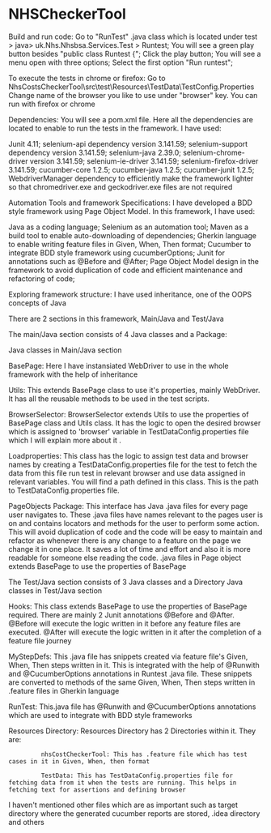 # NHSCheckerTool

Build and run code:
Go to "RunTest" .java class which is located under test > java> uk.Nhs.Nhsbsa.Services.Test > Runtest; You will see a green play button besides "public class Runtest {"; Click the play button; You will see a menu open with three options; Select the first option "Run runtest";

To execute the tests in chrome or firefox:
Go to NhsCostsCheckerTool\src\test\Resources\TestData\TestConfig.Properties
Change name of the browser you like to use under "browser" key. You can run with firefox or chrome

Dependencies:
You will see a pom.xml file. Here all the dependencies are located to enable to run the tests in the framework. I have used:

Junit 4.11; selenium-api dependency version 3.141.59; selenium-support dependency version 3.141.59; selenium-java 2.39.0; selenium-chrome-driver version 3.141.59; selenium-ie-driver 3.141.59; selenium-firefox-driver 3.141.59; cucumber-core 1.2.5; cucumber-java 1.2.5; cucumber-junit 1.2.5;
WebdriverManager dependency to efficiently make the framework lighter so that chromedriver.exe and geckodriver.exe files are not required

Automation Tools and framework Specifications:
I have developed a BDD style framework using Page Object Model. In this framework, I have used:

Java as a coding language; Selenium as an automation tool; Maven as a build tool to enable auto-downloading of dependencies; Gherkin language to enable writing feature files in Given, When, Then format; Cucumber to integrate BDD style framework using cucumberOptions; Junit for annotations such as @Before and @After; Page Object Model design in the framework to avoid duplication of code and efficient maintenance and refactoring of code;

Exploring framework structure:
I have used inheritance, one of the OOPS concepts of Java

There are 2 sections in this framework, Main/Java and Test/Java

The main/Java section consists of 4 Java classes and a Package:

Java classes in Main/Java section

BasePage: Here I have instansiated WebDriver to use in the whole framework with the help of inheritance

Utils: This extends BasePage class to use it's properties, mainly WebDriver. It has all the reusable methods to be used in the test scripts.

BrowserSelector: BrowserSelector extends Utils to use the properties of BasePage class and Utils class. It has the logic to open the desired browser which is assigned to 'browser' variable in TestDataConfig.properties file which I will explain more about it .

Loadproperties: This class has the logic to assign test data and browser names by creating a TestDataConfig.properties file for the test to fetch the data from this file run test in relevant browser and use data assigned in relevant variables. You will find a path defined in this class. This is the path to TestDataConfig.properties file.

PageObjects Package: This interface has Java .java files for every page user navigates to. These .java files have names relevant to the pages user is on and contains locators and methods for the user to perform some action. This will avoid duplication of code and the code will be easy to maintain and refactor as whenever there is any change to a feature on the page we change it in one place. It saves a lot of time and effort and also it is more readable for someone else reading the code. .java files in Page object extends BasePage to use the properties of BasePage

The Test/Java section consists of 3 Java classes and a Directory
Java classes in Test/Java section

Hooks: This class extends BasePage to use the properties of BasePage required. There are mainly 2 Junit annotations @Before and @After. @Before will execute the logic written in it before any feature files are executed. @After will execute the logic written in it after the completion of a feature file journey

MyStepDefs: This .java file has snippets created via feature file's Given, When, Then steps written in it. This is integrated with the help of @Runwith and @CucumberOptions annotations in Runtest .java file. These snippets are converted to methods of the same Given, When, Then steps written in .feature files in Gherkin language

RunTest: This.java file has @Runwith and @CucumberOptions annotations which are used to integrate with BDD style frameworks

Resources Directory: Resources Directory has 2 Directories within it. They are:

             nhsCostCheckerTool: This has .feature file which has test cases in it in Given, When, then format
                          
             TestData: This has TestDataConfig.properties file for fetching data from it when the tests are running. This helps in fetching text for assertions and defining browser
I haven't mentioned other files which are as important such as target directory where the generated cucumber reports are stored, .idea directory and others
